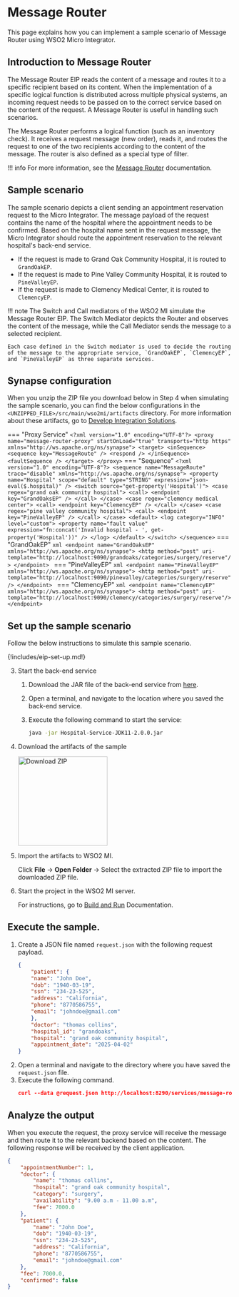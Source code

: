 # Message Router

This page explains how you can implement a sample scenario of Message Router using WSO2 Micro Integrator.

## Introduction to Message Router

The Message Router EIP reads the content of a message and routes it to a specific recipient based on its content. When the implementation of a specific logical function is distributed across multiple physical systems, an incoming request needs to be passed on to the correct service based on the content of the request. A Message Router is useful in handling such scenarios.

The Message Router performs a logical function (such as an inventory check). It receives a request message (new order), reads it, and routes the request to one of the two recipients according to the content of the message. The router is also defined as a special type of filter.

!!! info
    For more information, see the [Message Router](https://www.enterpriseintegrationpatterns.com/patterns/messaging/MessageRouter.html) documentation.  

## Sample scenario

The sample scenario depicts a client sending an appointment reservation request to the Micro Integrator. The message payload of the request contains the name of the hospital where the appointment needs to be confirmed. Based on the hospital name sent in the request message, the Micro Integrator should route the appointment reservation to the relevant hospital's back-end service.

* If the request is made to Grand Oak Community Hospital, it is routed to `GrandOakEP`.
* If the request is made to Pine Valley Community Hospital, it is routed to `PineValleyEP`.
* If the request is made to Clemency Medical Center, it is routed to `ClemencyEP`.

!!! note
    The Switch and Call mediators of the WSO2 MI simulate the Message Router EIP. The Switch Mediator depicts the Router and observes the content of the message, while the Call Mediator sends the message to a selected recipient.

    Each case defined in the Switch mediator is used to decide the routing of the message to the appropriate service, `GrandOakEP`, `ClemencyEP`, and `PineValleyEP` as three separate services.

## Synapse configuration

When you unzip the ZIP file you download below in Step 4 when simulating the sample scenario, you can find the below configurations in the `<UNZIPPED_FILE>/src/main/wso2mi/artifacts` directory. For more information about these artifacts, go to [Develop Integration Solutions]({{base_path}}/develop/intro-integration-development/).

=== "Proxy Service"
     ```
     <?xml version="1.0" encoding="UTF-8"?>
     <proxy name="message-router-proxy" startOnLoad="true" transports="http https"
         xmlns="http://ws.apache.org/ns/synapse">
         <target>
             <inSequence>
                 <sequence key="MessageRoute" />
                 <respond />
             </inSequence>
             <faultSequence />
         </target>
     </proxy>
     ```
=== "Sequence"
     ```
     <?xml version="1.0" encoding="UTF-8"?>
     <sequence name="MessageRoute" trace="disable" xmlns="http://ws.apache.org/ns/synapse">
         <property name="Hospital" scope="default" type="STRING" expression="json-eval($.hospital)" />
         <switch source="get-property('Hospital')">
             <case regex="grand oak community hospital">
                 <call>
                     <endpoint key="GrandOaksEP" />
                 </call>
             </case>
             <case regex="clemency medical center">
                 <call>
                     <endpoint key="ClemencyEP" />
                 </call>
             </case>
             <case regex="pine valley community hospital">
                 <call>
                     <endpoint key="PineValleyEP" />
                 </call>
             </case>
             <default>
                 <log category="INFO" level="custom">
                     <property name="fault value"
                         expression="fn:concat('Invalid hospital - ', get-property('Hospital'))" />
                 </log>
             </default>
         </switch>
     </sequence>
     ```
=== "GrandOakEP"
     ```xml
     <endpoint name="GrandOaksEP" xmlns="http://ws.apache.org/ns/synapse">
         <http method="post" uri-template="http://localhost:9090/grandoaks/categories/surgery/reserve"/>
     </endpoint>
     ```
=== "PineValleyEP"
     ```xml
     <endpoint name="PineValleyEP" xmlns="http://ws.apache.org/ns/synapse">
         <http method="post" uri-template="http://localhost:9090/pinevalley/categories/surgery/reserve"/>
     </endpoint>
     ```
=== "ClemencyEP"
     ```xml
     <endpoint name="ClemencyEP" xmlns="http://ws.apache.org/ns/synapse">
         <http method="post" uri-template="http://localhost:9090/clemency/categories/surgery/reserve"/>
     </endpoint>
     ```

## Set up the sample scenario

Follow the below instructions to simulate this sample scenario.

{!includes/eip-set-up.md!}

3. Start the back-end service
    1. Download the JAR file of the back-end service from [here](https://github.com/wso2-docs/WSO2_EI/blob/master/Back-End-Service/Hospital-Service-JDK11-2.0.0.jar).
    2. Open a terminal, and navigate to the location where you saved the back-end service.
    3. Execute the following command to start the service:

        ```bash
        java -jar Hospital-Service-JDK11-2.0.0.jar
        ```

4. Download the artifacts of the sample

    <a href="{{base_path}}/assets/attachments/learn/enterprise-integration-patterns/MessageRouter.zip">
    <img src="{{base_path}}/assets/img/integrate/connectors/download-zip.png" width="200" alt="Download ZIP"></a>

6. Import the artifacts to WSO2 MI.

    Click **File** -> **Open Folder** -> Select the extracted ZIP file to import the downloaded ZIP file.

7. Start the project in the WSO2 MI server.

    For instructions, go to [Build and Run]("{{base_path}}/develop/deploy-artifacts/#build-and-run") Documentation.

## Execute the sample.

1. Create a JSON file named `request.json` with the following request payload.
    ```json
    {
        "patient": {
        "name": "John Doe",
        "dob": "1940-03-19",
        "ssn": "234-23-525",
        "address": "California",
        "phone": "8770586755",
        "email": "johndoe@gmail.com"
        },
        "doctor": "thomas collins",
        "hospital_id": "grandoaks",
        "hospital": "grand oak community hospital",
        "appointment_date": "2025-04-02"
    }
    ```
2. Open a terminal and navigate to the directory where you have saved the `request.json` file.
3. Execute the following command.
    ```json
    curl --data @request.json http://localhost:8290/services/message-router-proxy --header "Content-Type:application/json"
    ```

## Analyze the output

When you execute the request, the proxy service will receive the message and then route it to the relevant backend based on the content. The following response will be received by the client application.

```json
{
    "appointmentNumber": 1,
    "doctor": {
        "name": "thomas collins",
        "hospital": "grand oak community hospital",
        "category": "surgery",
        "availability": "9.00 a.m - 11.00 a.m",
        "fee": 7000.0
    },
    "patient": {
        "name": "John Doe",
        "dob": "1940-03-19",
        "ssn": "234-23-525",
        "address": "California",
        "phone": "8770586755",
        "email": "johndoe@gmail.com"
    },
    "fee": 7000.0,
    "confirmed": false
}
```
